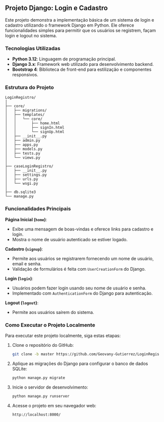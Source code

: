 ## Projeto Django: Login e Cadastro

Este projeto demonstra a implementação básica de um sistema de login e cadastro utilizando o framework Django em Python. Ele oferece funcionalidades simples para permitir que os usuários se registrem, façam login e logout no sistema.

### Tecnologias Utilizadas
- **Python 3.12**: Linguagem de programação principal.
- **Django 3.x**: Framework web utilizado para desenvolvimento backend.
- **Bootstrap 4**: Biblioteca de front-end para estilização e componentes responsivos.

### Estrutura do Projeto
```
LoginRegistro/
│
├── core/
│   ├── migrations/
│   ├── templates/
│   │   └── core/
│   │       ├── home.html
│   │       ├── signIn.html
│   │       └── signUp.html
│   ├── __init__.py
│   ├── admin.py
│   ├── apps.py
│   ├── models.py
│   ├── tests.py
│   └── views.py
│
├── caseLoginRegistro/
│   ├── __init__.py
│   ├── settings.py
│   ├── urls.py
│   └── wsgi.py
│
├── db.sqlite3
└── manage.py
```

### Funcionalidades Principais
**Página Inicial (`home`)**:
- Exibe uma mensagem de boas-vindas e oferece links para cadastro e login.
- Mostra o nome de usuário autenticado se estiver logado.

**Cadastro (`signup`)**:
- Permite aos usuários se registrarem fornecendo um nome de usuário, email e senha.
- Validação de formulários é feita com `UserCreationForm` do Django.

**Login (`login`)**:
- Usuários podem fazer login usando seu nome de usuário e senha.
- Implementado com `AuthenticationForm` do Django para autenticação.

**Logout (`logout`)**:
- Permite aos usuários saírem do sistema.

### Como Executar o Projeto Localmente
Para executar este projeto localmente, siga estas etapas:

1. Clone o repositório do GitHub:
   ```sh
   git clone -b master https://github.com/Geovany-Gutierrez/LoginRegistro.git
   ```

2. Aplique as migrações do Django para configurar o banco de dados SQLite:
   ```sh
   python manage.py migrate
   ```

3. Inicie o servidor de desenvolvimento:
   ```sh
   python manage.py runserver
   ```

4. Acesse o projeto em seu navegador web:
   ```sh
   http://localhost:8000/
   ```
